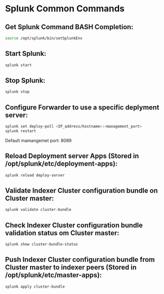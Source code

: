 # Splunk Common Commands

## Get Splunk Command BASH Completion:

```bash
source /opt/splunk/bin/setSplunkEnv
```
## Start Splunk:

```bash
splunk start
```

## Stop Splunk:

```bash
splunk stop
```

## Configure Forwarder to use a specific deplyment server:

```bash
splunk set deploy-poll <IP_address/hostname>:<management_port>
splunk restart
```
Default mamangemet port: 8089

## Reload Deployment server Apps (Stored in /opt/splunk/etc/deployment-apps):

```bash
splunk reload deploy-server
```

## Validate Indexer Cluster configuration bundle on Cluster master:

```bash
splunk validate cluster-bundle
```

## Check Indexer Cluster configuration bundle validation status om Cluster master:

```bash
splunk show cluster-bundle-status
```

## Push Indexer Cluster configuration bundle from Cluster master to indexer peers (Stored in /opt/splunk/etc/master-apps):

```bash
splunk apply cluster-bundle
```
